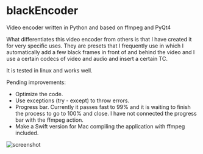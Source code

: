 # blackEncoder
Video encoder written in Python and based on ffmpeg and PyQt4

What differentiates this video encoder from others is that I have created it for very specific uses.
They are presets that I frequently use in which I automatically add a few black frames in front of and behind the video and I use a certain codecs of video and audio and insert a certain TC.

It is tested in linux and works well.

Pending improvements:

- Optimize the code.
- Use exceptions (try - except) to throw errors.
- Progress bar. Currently it passes fast to 99% and it is waiting to finish the process to go to 100% and close. I have not connected the progress bar with the ffmpeg action.
- Make a Swift version for Mac compiling the application with ffmpeg included.

![screenshot](https://k61.kn3.net/8/B/C/9/E/D/077.png)


